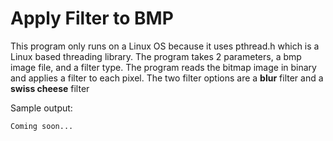 # Apply Filter to BMP
This program only runs on a Linux OS because it uses pthread.h which is a Linux based threading library. The program takes 2 parameters, a bmp image file, and a filter type. The program reads the bitmap image in binary and applies a filter to each pixel. The two filter options are a **blur** filter and a **swiss cheese** filter

Sample output:
```
Coming soon...
```
